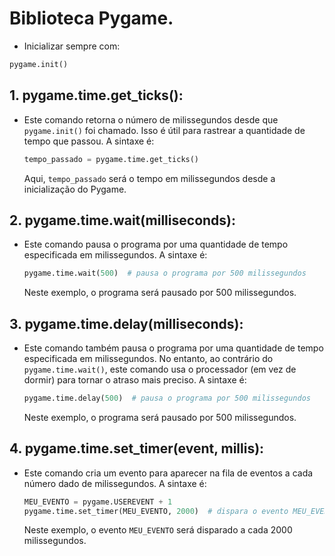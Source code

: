 # Biblioteca Pygame.
- Inicializar sempre com:
````python
pygame.init()
````

## 1. pygame.time.get_ticks():
- Este comando retorna o número de milissegundos desde que `pygame.init()` foi chamado. Isso é útil para rastrear a quantidade de tempo que passou. A sintaxe é:
    ```python
    tempo_passado = pygame.time.get_ticks()
    ```
    Aqui, `tempo_passado` será o tempo em milissegundos desde a inicialização do Pygame.

## 2. pygame.time.wait(milliseconds):
- Este comando pausa o programa por uma quantidade de tempo especificada em milissegundos. A sintaxe é:
    ```python
    pygame.time.wait(500)  # pausa o programa por 500 milissegundos
    ```
    Neste exemplo, o programa será pausado por 500 milissegundos.

## 3. pygame.time.delay(milliseconds):
- Este comando também pausa o programa por uma quantidade de tempo especificada em milissegundos. No entanto, ao contrário do `pygame.time.wait()`, este comando usa o processador (em vez de dormir) para tornar o atraso mais preciso. A sintaxe é:
    ```python
    pygame.time.delay(500)  # pausa o programa por 500 milissegundos
    ```
    Neste exemplo, o programa será pausado por 500 milissegundos.

## 4. pygame.time.set_timer(event, millis): 
- Este comando cria um evento para aparecer na fila de eventos a cada número dado de milissegundos. A sintaxe é:
    ```python
    MEU_EVENTO = pygame.USEREVENT + 1
    pygame.time.set_timer(MEU_EVENTO, 2000)  # dispara o evento MEU_EVENTO a cada 2000 milissegundos
    ```
    Neste exemplo, o evento `MEU_EVENTO` será disparado a cada 2000 milissegundos.

